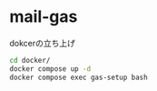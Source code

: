 # mail-gas

dokcerの立ち上げ

```bash
cd docker/
docker compose up -d
docker compose exec gas-setup bash
```